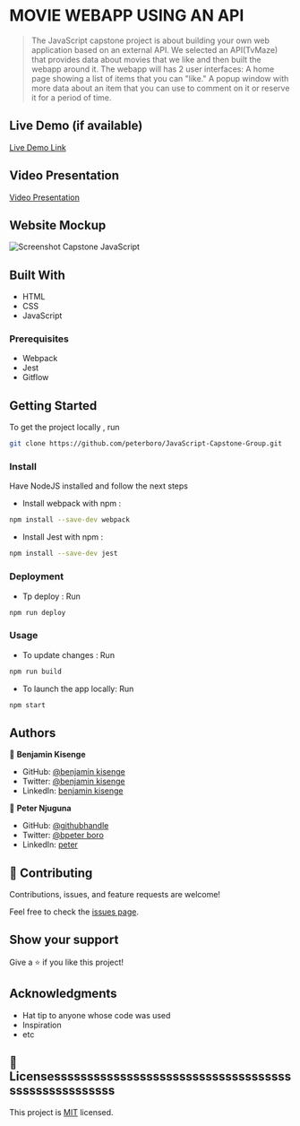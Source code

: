 # MOVIE WEBAPP USING AN API

> The JavaScript capstone project is about building your own web application based on an external API. We selected an API(TvMaze) that provides data about movies that we like and then built the webapp around it. The webapp will has 2 user interfaces: A home page showing a list of items that you can "like."
A popup window with more data about an item that you can use to comment on it or reserve it for a period of time.

## Live Demo (if available)

[Live Demo Link](https://livedemo.com)

## Video Presentation
[Video Presentation](https://drive.google.com/file/d/1yn0rZc0MxNsY-SoR4WWvCRbwZ2jj5DmE/view?usp=sharing)

## Website Mockup

![Screenshot Capstone  JavaScript](https://user-images.githubusercontent.com/27219880/188197098-7565e58c-c8ba-4360-b73f-33c0c732e681.png)

## Built With

- HTML
- CSS
- JavaScript

### Prerequisites

- Webpack 
- Jest
- Gitflow

## Getting Started


To get the project locally , run 
```bash 
git clone https://github.com/peterboro/JavaScript-Capstone-Group.git
```

### Install

Have NodeJS installed and follow the next steps

- Install webpack with npm :

```bash
npm install --save-dev webpack
```

- Install Jest with npm :

```bash
npm install --save-dev jest
```

### Deployment
- Tp deploy : Run
```bash
npm run deploy
```

### Usage

- To update changes : Run 
```bash 
npm run build
```
- To launch the app locally: Run 
```bash 
npm start
```
## Authors

👤 **Benjamin Kisenge**
 
* GitHub: [@benjamin kisenge](https://github.com/iambenkis)
* Twitter: [@benjamin kisenge](https://twitter.com/iambenkis)
* LinkedIn: [benjamin kisenge](https://www.linkedin.com/in/ben-kisenge/)

👤 **Peter Njuguna**

* GitHub: [@githubhandle](https://github.com/peterboro) 
* Twitter: [@bpeter boro](https://twitter.com/Ptahbn)
* LinkedIn: [peter](https://www.linkedin.com/in/)

## 🤝 Contributing

Contributions, issues, and feature requests are welcome!

Feel free to check the [issues page](../../issues/).

## Show your support

Give a ⭐️ if you like this project!

## Acknowledgments

- Hat tip to anyone whose code was used
- Inspiration
- etc

## 📝 Licensessssssssssssssssssssssssssssssssssssssssssssssssssss
This project is [MIT](./MIT.md) licensed.
